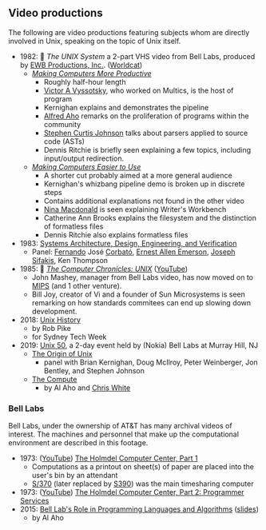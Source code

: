 ## Video productions

The following are video productions featuring subjects whom are directly involved in Unix, speaking on the topic of Unix itself.

* 1982: 📼 _The UNIX System_ a 2-part VHS video from Bell Labs, produced by [EWB Productions, Inc.](https://opencorporates.com/companies/us_nj/0100098790). ([Worldcat](http://www.worldcat.org/identities/nc-ewb%20productions%20inc/))
  * [_Making Computers More Productive_](https://www.youtube.com/watch?v=tc4ROCJYbm0)
    * Roughly half-hour length
    * [Victor A Vyssotsky](https://dl.acm.org/profile/81100332419), who worked on Multics, is the host of program
    * Kernighan explains and demonstrates the pipeline
    * [Alfred Aho](http://www.cs.columbia.edu/~aho/) remarks on the proliferation of programs within the community
    * [Stephen Curtis Johnson](https://en.wikipedia.org/wiki/Stephen_C._Johnson) talks about parsers applied to source code (ASTs)
    * Dennis Ritchie is briefly seen explaining a few topics, including input/output redirection.
  * [_Making Computers Easier to Use_](https://www.youtube.com/watch?v=XvDZLjaCJuw)
    * A shorter cut probably aimed at a more general audience
    * Kernighan's whizbang pipeline demo is broken up in discrete steps
    * Contains additional explanations not found in the other video
    * [Nina Macdonald](https://www.ninamacdonald.com/resume.htm) is seen explaining Writer's Workbench
    * Catherine Ann Brooks explains the filesystem and the distinction of formatless files
    * Dennis Ritchie also explains formatless files
* 1983: [Systems Architecture, Design, Engineering, and Verification](https://www.youtube.com/watch?v=dsMKJKTOte0)
  * Panel: [Fernando](https://amturing.acm.org/award_winners/corbato_1009471.cfm) José [Corbató](https://dblp.org/pid/c/FernandoJCorbato.html), [Ernest Allen Emerson](https://www.cs.utexas.edu/~emerson/), [Joseph Sifakis](http://www-verimag.imag.fr/~sifakis/), Ken Thompson
* 1985: 📼 [_The Computer Chronicles: UNIX_](https://archive.org/details/UNIX1985) ([YouTube](https://www.youtube.com/watch?v=0DdoGPav3fc))
  * John Mashey, manager from Bell Labs video, has now moved on to [MIPS](https://en.wikipedia.org/wiki/MIPS_Technologies) (and 1 other venture).
  * Bill Joy, creator of Vi and a founder of Sun Microsystems is seen remarking on how standards commitees can end up slowing down development.
* 2018: [Unix History](https://www.youtube.com/watch?v=_2NI6t2r_Hs&t=364s)
  * by Rob Pike
  * for Sydney Tech Week
* 2019: [Unix 50](https://www.bell-labs.com/unix50), a 2-day event held by (Nokia) Bell Labs at Murray Hill, NJ
  * [The Origin of Unix](https://www.youtube.com/watch?v=l03CF9_078I)
    - panel with Brian Kernighan, Doug McIlroy, Peter Weinberger, Jon Bentley, and Stephen Johnson
  * [The Compute](https://www.youtube.com/watch?v=kZd8e2pzZ7Q)
    - by Al Aho and [Chris White](https://www.sitepoint.com/unix-style-operating-systems/)


### Bell Labs

Bell Labs, under the ownership of AT&T has many archival videos of interest. The machines and personnel that make up the computational environment are described in this footage.

* 1973: ([YouTube](https://www.youtube.com/watch?v=HMYiktO0D64)) [The Holmdel Computer Center, Part 1](https://techchannel.att.com/playvideo/2012/11/28/AT&T-Archives-Holmdel-Computer-Center-Part-1)
  * Computations as a printout on sheet(s) of paper are placed into the user's bin by an attendant
  * [S/370](https://en.wikipedia.org/wiki/IBM_System/370) (later replaced by [S390](https://en.wikipedia.org/wiki/IBM_System/390)) was the main timesharing computer
* 1973: ([YouTube](https://www.youtube.com/watch?v=V9aVOIuKVUc)) [The Holmdel Computer Center, Part 2: Programmer Services](https://techchannel.att.com/playvideo/2012/11/28/AT&T-Archives-Holmdel-Computer-Center-Part-2)
* 2015: [Bell Lab's Role in Programming Languages and Algorithms](https://www.youtube.com/watch?v=rkuOTgfmH3w) ([slides](http://www.cs.columbia.edu/~aho/Talks/15-05-06_Simons.pptx))
  * by Al Aho
